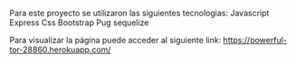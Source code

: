 Para este proyecto se utilizaron las siguientes tecnologias:
Javascript
Express
Css
Bootstrap
Pug
sequelize


Para visualizar la página puede acceder al siguiente link:
https://powerful-tor-28860.herokuapp.com/
